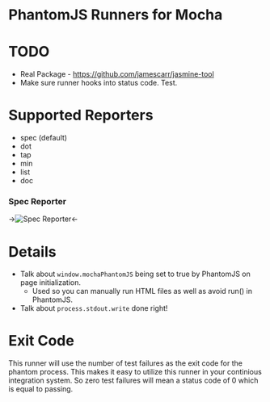 # PhantomJS Runners for Mocha


# TODO

* Real Package - https://github.com/jamescarr/jasmine-tool
* Make sure runner hooks into status code. Test.


# Supported Reporters

* spec (default)
* dot
* tap
* min
* list
* doc

### Spec Reporter

->![Spec Reporter](https://raw.github.com/metaskills/mocha-phantomjs/master/public/images/reporter_spec.gif)<-


# Details

* Talk about `window.mochaPhantomJS` being set to true by PhantomJS on page initialization.
  - Used so you can manually run HTML files as well as avoid run() in PhantomJS.
* Talk about `process.stdout.write` done right!


# Exit Code

This runner will use the number of test failures as the exit code for the phantom process. This makes it easy to utilize this runner in your continious integration system. So zero test failures will mean a status code of 0 which is equal to passing. 




